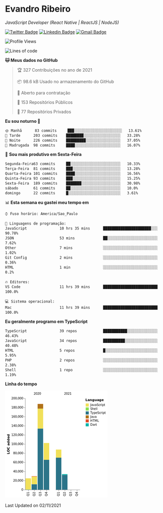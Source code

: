 # Evandro **Ribeiro**

*JavaScript Developer (React Native | ReactJS | NodeJS)*

[![Twitter Badge](https://img.shields.io/badge/-@ribeiroevandro-201B2D?style=flat-square&labelColor=201B2D&logo=twitter&logoColor=white&link=https://twitter.com/ribeiroevandro)](https://twitter.com/ribeiroevandro) 
[![Linkedin Badge](https://img.shields.io/badge/-Evandro%20Ribeiro-201B2D?style=flat-square&logo=Linkedin&logoColor=white&link=https://www.linkedin.com/in/ribeiroevandro)](https://www.linkedin.com/in/ribeiroevandro) 
[![Gmail Badge](https://img.shields.io/badge/-oi@ribeiroevandro.com.br-201B2D?style=flat-square&logo=Gmail&logoColor=white&link=mailto:oi@ribeiroevandro.com.br)](mailto:oi@ribeiroevandro.com.br)


<!--START_SECTION:waka-->
![Profile Views](http://img.shields.io/badge/Visualizac%C3%B5es%20do%20perfil-2-blue)

![Lines of code](https://img.shields.io/badge/Desde%20o%20Hello%20World%20eu%20escrevi-466053%20linhas%20de%20c%C3%B3digo-blue)

**🐱 Meus dados no GitHub** 

> 🏆 327 Contribuições no ano de 2021
 > 
> 📦 98.6 kB Usado no armazenamento do GitHub 
 > 
> 💼 Aberto para contratação
 > 
> 📜 153 Repositórios Públicos 
 > 
> 🔑 77 Repositórios Privados  
 > 
**Eu sou noturno 🦉** 

```text
🌞 Manhã      83 commits     ███░░░░░░░░░░░░░░░░░░░░░░   13.61% 
🌆 Tarde      203 commits    ████████░░░░░░░░░░░░░░░░░   33.28% 
🌃 Noite      226 commits    █████████░░░░░░░░░░░░░░░░   37.05% 
🌙 Madrugada  98 commits     ████░░░░░░░░░░░░░░░░░░░░░   16.07%

```
📅 **Sou mais produtivo em Sexta-Feira** 

```text
Segunda-Feira63 commits     ██░░░░░░░░░░░░░░░░░░░░░░░   10.33% 
Terça-Feira  81 commits     ███░░░░░░░░░░░░░░░░░░░░░░   13.28% 
Quarta-Feira 101 commits    ████░░░░░░░░░░░░░░░░░░░░░   16.56% 
Quinta-Feira 93 commits     ███░░░░░░░░░░░░░░░░░░░░░░   15.25% 
Sexta-Feira  189 commits    ███████░░░░░░░░░░░░░░░░░░   30.98% 
sábado       61 commits     ██░░░░░░░░░░░░░░░░░░░░░░░   10.0% 
domingo      22 commits     █░░░░░░░░░░░░░░░░░░░░░░░░   3.61%

```


📊 **Esta semana eu gastei meu tempo em** 

```text
⌚︎ Fuso horário: America/Sao_Paulo

💬 Linguagens de programação: 
JavaScript               10 hrs 35 mins      ██████████████████████░░░   90.78% 
JSON                     53 mins             ██░░░░░░░░░░░░░░░░░░░░░░░   7.62% 
Other                    7 mins              ░░░░░░░░░░░░░░░░░░░░░░░░░   1.02% 
Git Config               2 mins              ░░░░░░░░░░░░░░░░░░░░░░░░░   0.36% 
HTML                     1 min               ░░░░░░░░░░░░░░░░░░░░░░░░░   0.2%

🔥 Editores: 
VS Code                  11 hrs 39 mins      █████████████████████████   100.0%

💻 Sistema operacional: 
Mac                      11 hrs 39 mins      █████████████████████████   100.0%

```

**Eu geralmente programo em TypeScript** 

```text
TypeScript               39 repos            ███████████░░░░░░░░░░░░░░   46.43% 
JavaScript               34 repos            ██████████░░░░░░░░░░░░░░░   40.48% 
HTML                     5 repos             █░░░░░░░░░░░░░░░░░░░░░░░░   5.95% 
PHP                      2 repos             ░░░░░░░░░░░░░░░░░░░░░░░░░   2.38% 
Shell                    1 repo              ░░░░░░░░░░░░░░░░░░░░░░░░░   1.19%

```


**Linha do tempo**

![Chart not found](https://raw.githubusercontent.com/ribeiroevandro/ribeiroevandro/master/charts/bar_graph.png) 


 Last Updated on 02/11/2021
<!--END_SECTION:waka-->
